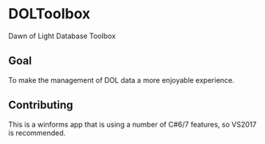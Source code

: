 # DOLToolbox
Dawn of Light Database Toolbox

## Goal
To make the management of DOL data a more enjoyable experience.

## Contributing
This is a winforms app that is using a number of C#6/7 features, so VS2017 is recommended.

